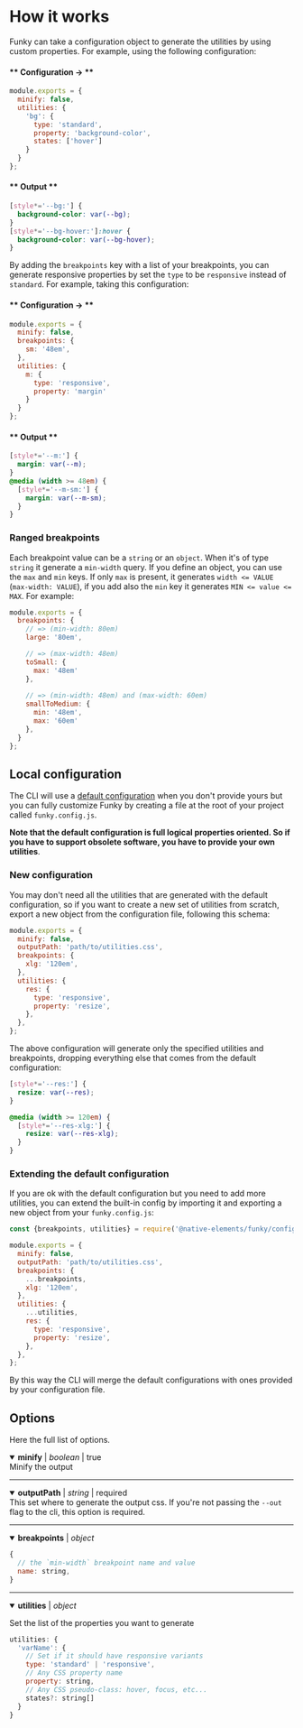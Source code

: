 # How it works

Funky can take a configuration object to generate the utilities by using custom properties. For example, using the following configuration:

<!-- tabs:start -->

#### ** Configuration → **

```js
module.exports = {
  minify: false,
  utilities: {
    'bg': {
      type: 'standard',
      property: 'background-color',
      states: ['hover']
    }
  }
};
```

#### ** Output **

```css
[style*='--bg:'] {
  background-color: var(--bg);
}
[style*='--bg-hover:']:hover {
  background-color: var(--bg-hover);
}
```

<!-- tabs:end -->

By adding the `breakpoints` key with a list of your breakpoints, you can generate responsive properties by set the `type` to be `responsive` instead of `standard`. For example, taking this configuration:


<!-- tabs:start -->

#### ** Configuration → **

```js
module.exports = {
  minify: false,
  breakpoints: {
    sm: '48em',
  },
  utilities: {
    m: {
      type: 'responsive',
      property: 'margin'
    }
  }
};
```

#### ** Output **

```css
[style*='--m:'] {
  margin: var(--m);
}
@media (width >= 48em) {
  [style*='--m-sm:'] {
    margin: var(--m-sm);
  }
}
```
<!-- tabs:end -->


### Ranged breakpoints

Each breakpoint value can be a `string` or an `object`. When it's of type `string` it generate a `min-width` query. If you define an object, you can use the `max` and `min` keys. If only `max` is present, it generates `width <= VALUE` (`max-width: VALUE`), if you add also the `min` key it generates `MIN <= value <= MAX`. For example:


```js
module.exports = {
  breakpoints: {
    // => (min-width: 80em)
    large: '80em',

    // => (max-width: 48em)
    toSmall: {
      max: '48em'
    },
    
    // => (min-width: 48em) and (max-width: 60em)
    smallToMedium: {
      min: '48em',
      max: '60em'
    },    
  }
};
```

## Local configuration

The CLI will use a [default configuration](https://github.com/n-elements/funky/blob/master/config.js ':target=_blank') when you don't provide yours but you can fully customize Funky by creating a file at the root of your project called `funky.config.js`.

**Note that the default configuration is full logical properties oriented. So if you have to support obsolete software, you have to provide your own utilities**.

### New configuration

You may don't need all the utilities that are generated with the default configuration, so if you want to create a new set of utilities from scratch, export a new object from the configuration file, following this schema:

```js
module.exports = {
  minify: false,
  outputPath: 'path/to/utilities.css',
  breakpoints: {
    xlg: '120em',
  },
  utilities: {
    res: {
      type: 'responsive',
      property: 'resize',
    },
  },
};
```

The above configuration will generate only the specified utilities and breakpoints, dropping everything else that comes from the default configuration:

```css
[style*='--res:'] {
  resize: var(--res);
}

@media (width >= 120em) {
  [style*='--res-xlg:'] {
    resize: var(--res-xlg);
  }
}
```

### Extending the default configuration

If you are ok with the default configuration but you need to add more utilities, you can extend the built-in config by importing it and exporting a new object from your `funky.config.js`:

```js
const {breakpoints, utilities} = require('@native-elements/funky/config.js');

module.exports = {
  minify: false,
  outputPath: 'path/to/utilities.css',
  breakpoints: {
    ...breakpoints,
    xlg: '120em',
  },
  utilities: {
    ...utilities,
    res: {
      type: 'responsive',
      property: 'resize',
    },
  },
};
```

By this way the CLI will merge the default configurations with ones provided by your configuration file.


## Options

Here the full list of options.

<details open>
  <summary><b><output>minify</output></b> | <em>boolean</em> | true</summary>
  Minify the output
</details>
<hr />
<details open>
  <summary><b><output>outputPath</output></b> | <em>string</em> | <span class="Badge" data-type="important">required</span></summary>
This set where to generate the output css. If you're not passing the <code>--out</code> flag to the cli, this option is required.
</details>
<hr />
<details open>
  <summary><b><output>breakpoints</output></b> | <em>object</em></summary>

```js
{
  // the `min-width` breakpoint name and value
  name: string,
}
```
</details>
<hr />
<details open>
  <summary><b><output>utilities</output></b> | <em>object</em></summary>

  Set the list of the properties you want to generate

```js
utilities: {
  'varName': {
    // Set if it should have responsive variants
    type: 'standard' | 'responsive',
    // Any CSS property name
    property: string,
    // Any CSS pseudo-class: hover, focus, etc...
    states?: string[]
  }
}
```
</details>
